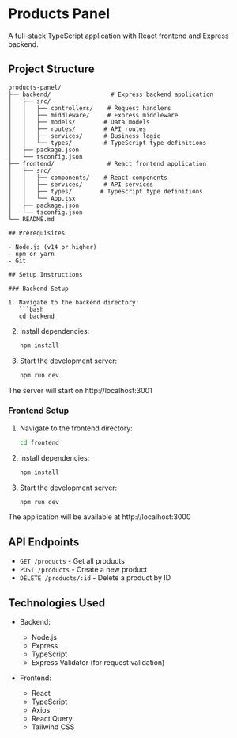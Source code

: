 # Products Panel

A full-stack TypeScript application with React frontend and Express backend.

## Project Structure

```
products-panel/
├── backend/                 # Express backend application
│   ├── src/
│   │   ├── controllers/    # Request handlers
│   │   ├── middleware/     # Express middleware
│   │   ├── models/        # Data models
│   │   ├── routes/        # API routes
│   │   ├── services/      # Business logic
│   │   └── types/         # TypeScript type definitions
│   ├── package.json
│   └── tsconfig.json
├── frontend/               # React frontend application
│   ├── src/
│   │   ├── components/    # React components
│   │   ├── services/      # API services
│   │   ├── types/        # TypeScript type definitions
│   │   └── App.tsx
│   ├── package.json
│   └── tsconfig.json
└── README.md

## Prerequisites

- Node.js (v14 or higher)
- npm or yarn
- Git

## Setup Instructions

### Backend Setup

1. Navigate to the backend directory:
   ```bash
   cd backend
   ```

2. Install dependencies:
   ```bash
   npm install
   ```

3. Start the development server:
   ```bash
   npm run dev
   ```

The server will start on http://localhost:3001

### Frontend Setup

1. Navigate to the frontend directory:
   ```bash
   cd frontend
   ```

2. Install dependencies:
   ```bash
   npm install
   ```

3. Start the development server:
   ```bash
   npm run dev
   ```

The application will be available at http://localhost:3000

## API Endpoints

- `GET /products` - Get all products
- `POST /products` - Create a new product
- `DELETE /products/:id` - Delete a product by ID

## Technologies Used

- Backend:
  - Node.js
  - Express
  - TypeScript
  - Express Validator (for request validation)

- Frontend:
  - React
  - TypeScript
  - Axios
  - React Query
  - Tailwind CSS 